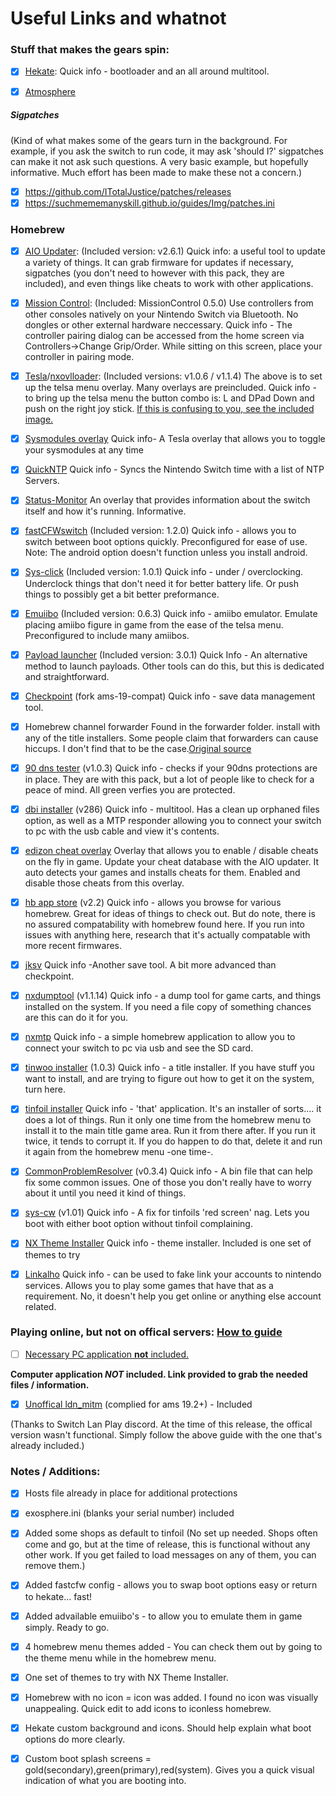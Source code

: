 # Useful Links and whatnot

### Stuff that makes the gears spin:

- [x] [Hekate](https://github.com/CTCaer/hekate/releases): Quick info - bootloader and an all around multitool. 

- [x] [Atmosphere](https://github.com/Atmosphere-NX/Atmosphere/releases)

##### Sigpatches 
(Kind of what makes some of the gears turn in the background. For example, if you ask the switch to run code, it may ask 'should I?' sigpatches can make it not ask such questions. A very basic example, but hopefully informative. Much effort has been made to make these not a concern.)

- [x] https://github.com/ITotalJustice/patches/releases
- [x] https://suchmememanyskill.github.io/guides/Img/patches.ini 

### Homebrew

- [x] [AIO Updater](https://github.com/HamletDuFromage/AIO-switch-updater/releases/): (Included version: v2.6.1) Quick info: a useful tool to update a variety of things. It can grab firmware for updates if necessary, sigpatches (you don't need to however with this pack, they are included), and even things like cheats to work with other applications. 

- [x] [Mission Control](https://github.com/ndeadly/MissionControl/releases/): (Included: MissionControl 0.5.0)
Use controllers from other consoles natively on your Nintendo Switch via Bluetooth. No dongles or other external hardware neccessary.
Quick info - The controller pairing dialog can be accessed from the home screen via Controllers->Change Grip/Order. While sitting on this screen, place your controller in pairing mode.

- [x] [Tesla](https://github.com/WerWolv/Tesla-Menu/releases)/[nxovlloader](https://github.com/WerWolv/nx-ovlloader/releases): (Included versions: v1.0.6 / v1.1.4)
The above is to set up the telsa menu overlay. Many overlays are preincluded.
Quick info -  to bring up the telsa menu the button combo is:
L and DPad Down and push on the right joy stick. [If this is confusing to you, see the included image.](https://github.com/JackFlashed/friendly-doodle/blob/main/TelsaButtonCombo.png)

- [x] [Sysmodules overlay](https://github.com/WerWolv/ovl-sysmodules/releases/latest) Quick info- A Tesla overlay that allows you to toggle your sysmodules at any time
- [x] [QuickNTP](https://github.com/nedex/QuickNTP/releases) Quick info - Syncs the Nintendo Switch time with a list of NTP Servers.
- [x] [Status-Monitor](https://github.com/masagrator/Status-Monitor-Overlay/releases) An overlay that provides information about the switch itself and how it's running. Informative.  
- [x] [fastCFWswitch](https://github.com/Hartie95/fastCFWswitch/releases) (Included version: 1.2.0)
Quick info - allows you to switch between boot options quickly. Preconfigured for ease of use.
Note: The android option doesn't function unless you install android. 


- [x] [Sys-click](https://github.com/retronx-team/sys-clk) (Included version: 1.0.1)
Quick info - under / overclocking. Underclock things that don't need it for better battery life. Or push things to possibly get a bit better preformance. 

- [x] [Emuiibo](https://github.com/XorTroll/emuiibo/releases) (Included version: 0.6.3)
Quick info - amiibo emulator. Emulate placing amiibo figure in game from the ease of the telsa menu. Preconfigured to include many amiibos. 

- [x] [Payload launcher](https://github.com/suchmememanyskill/Payload_Launcher/releases) (Included version: 3.0.1)
Quick Info - An alternative method to launch payloads. Other tools can do this, but this is dedicated and straightforward.

- [x] [Checkpoint](https://github.com/SciresM/Checkpoint/releases/) (fork ams-19-compat)
Quick info - save data management tool.

- [x] Homebrew channel forwarder
Found in the forwarder folder. install with any of the title installers. Some people claim that forwarders can cause hiccups. I don't find that to be the case.[Original source](https://gbatemp.net/attachments/homebrew-menu-0104444444444000-fwd-rar.258280/)

- [x] [90 dns tester](https://github.com/meganukebmp/Switch_90DNS_tester/releases) (v1.0.3) Quick info - checks if your 90dns protections are in place. They are with this pack, but a lot of people like to check for a peace of mind. All green verfies you are protected. 
- [x] [dbi installer](https://github.com/rashevskyv/dbi/releases) (v286) Quick info - multitool. Has a clean up orphaned files option, as well as a MTP responder allowing you to connect your switch to pc with the usb cable and view it's contents.
- [x] [edizon cheat overlay](https://werwolv.net/downloads/EdiZonOverlay.zip) Overlay that allows you to enable / disable cheats on the fly in game. Update your cheat database with the AIO updater. It auto detects your games and installs cheats for them. Enabled and disable those cheats from this overlay. 
- [x] [hb app store](https://github.com/fortheusers/hb-appstore/releases) (v2.2) Quick info - allows you browse for various homebrew. Great for ideas of things to check out. But do note, there is no assured compatability with homebrew found here. If you run into issues with anything here, research that it's actually compatable with more recent firmwares. 
- [x] [jksv](https://github.com/J-D-K/JKSV/releases) Quick info -Another save tool. A bit more advanced than checkpoint. 
- [x] [nxdumptool](https://github.com/DarkMatterCore/nxdumptool/releases) (v1.1.14) Quick info - a dump tool for game carts, and things installed on the system. If you need a file copy of something chances are this can do it for you.  
- [x] [nxmtp](https://github.com/liuervehc/nxmtp/releases) Quick info - a simple homebrew application to allow you to connect your switch to pc via usb and see the SD card. 
- [x] [tinwoo installer](https://github.com/mrdude2478/TinWoo/releases) (1.0.3) Quick info - a title installer. If you have stuff you want to install, and are trying to figure out how to get it on the system, turn here. 
- [x] [tinfoil installer](https://tinfoil.io/Download#download) Quick info - 'that' application. It's an installer of sorts.... it does a lot of things. Run it only one time from the homebrew menu to install it to the main title game area. Run it from there after. If you run it twice, it tends to corrupt it. If you do happen to do that, delete it and run it again from the homebrew menu -one time-. 
- [x] [CommonProblemResolver](https://github.com/Team-Neptune/CommonProblemResolver/releases/) (v0.3.4) Quick info - A bin file that can help fix some common issues. One of those you don't really have to worry about it until you need it kind of things.
- [x] [sys-cw](https://github.com/Slluxx/sys-cw/releases) (v1.01) Quick info - A fix for tinfoils 'red screen' nag. Lets you boot with either boot option without tinfoil complaining.
- [x] [NX Theme Installer](https://github.com/exelix11/SwitchThemeInjector/releases) Quick info - theme installer. Included is one set of themes to try
- [x] [Linkalho](https://github.com/rdmrocha/linkalho/) Quick info - can be used to fake link your accounts to nintendo services. Allows you to play some games that have that as a requirement. No, it doesn't help you get online or anything else account related. 

### Playing online, but not on offical servers: [How to guide](http://www.lan-play.com/install)

- [ ] [Necessary PC application **not** included.](https://github.com/spacemeowx2/switch-lan-play) 

**Computer application *NOT* included. Link provided to grab the needed files / information.**

- [x] [Unoffical ldn_mitm](https://canary.discord.com/channels/487183423744507905/487183424172589057/850475131516092436) (complied for ams 19.2+) - Included

(Thanks to Switch Lan Play discord. At the time of this release, the offical version wasn't functional. Simply follow the above guide with the one that's already included.) 

### Notes / Additions:
- [x] Hosts file already in place for additional protections

- [x] exosphere.ini (blanks your serial number) included

- [x] Added some shops as default to tinfoil (No set up needed. Shops often come and go, but at the time of release, this is functional without any other work. If you get failed to load messages on any of them, you can remove them.)

- [x] Added fastcfw config - allows you to swap boot options easy or return to hekate... fast! 

- [x] Added advailable emuiibo's - to allow you to emulate them in game simply. Ready to go. 

- [x] 4 homebrew menu themes added - You can check them out by going to the theme menu while in the homebrew menu.

- [x] One set of themes to try with NX Theme Installer. 

- [x] Homebrew with no icon = icon was added. I found no icon was visually unappealing. Quick edit to add icons to iconless homebrew. 

- [x] Hekate custom background and icons. Should help explain what boot options do more clearly. 

- [x] Custom boot splash screens = gold(secondary),green(primary),red(system). Gives you a quick visual indication of what you are booting into.
